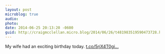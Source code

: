 ```yaml
---
layout: post
microblog: true
audio: 
photo: 
date: 2014-06-25 20:13:20 -0600
guid: http://craigmcclellan.micro.blog/2014/06/26/t481983519590473728.html
---
```

My wife had an exciting birthday today. [t.co/5rjX4T0gi...](http://t.co/5rjX4T0giL)

